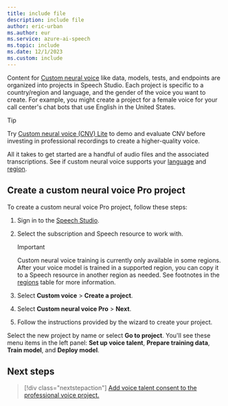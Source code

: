 ```yaml
---
title: include file
description: include file
author: eric-urban
ms.author: eur
ms.service: azure-ai-speech
ms.topic: include
ms.date: 12/1/2023
ms.custom: include
---
```


Content for [Custom neural voice](https://aka.ms/customvoice) like data, models, tests, and endpoints are organized into projects in Speech Studio. Each project is specific to a country/region and language, and the gender of the voice you want to create. For example, you might create a project for a female voice for your call center's chat bots that use English in the United States.

> [!TIP]
> Try [Custom neural voice (CNV) Lite](../../../../custom-neural-voice-lite.md) to demo and evaluate CNV before investing in professional recordings to create a higher-quality voice. 

All it takes to get started are a handful of audio files and the associated transcriptions. See if custom neural voice supports your [language](../../../../language-support.md?tabs=tts) and [region](../../../../regions.md#regions).

## Create a custom neural voice Pro project

To create a custom neural voice Pro project, follow these steps:

1. Sign in to the [Speech Studio](https://aka.ms/speechstudio/customvoice).
1. Select the subscription and Speech resource to work with. 

    > [!IMPORTANT]
    > Custom neural voice training is currently only available in some regions. After your voice model is trained in a supported region, you can copy it to a Speech resource in another region as needed. See footnotes in the [regions](../../../../regions.md#regions) table for more information.

1. Select **Custom voice** > **Create a project**. 
1. Select **Custom neural voice Pro** > **Next**. 
1. Follow the instructions provided by the wizard to create your project. 

Select the new project by name or select **Go to project**. You'll see these menu items in the left panel: **Set up voice talent**, **Prepare training data**, **Train model**, and **Deploy model**. 

## Next steps

> [!div class="nextstepaction"]
> [Add voice talent consent to the professional voice project.](../../../../professional-voice-create-consent.md)


